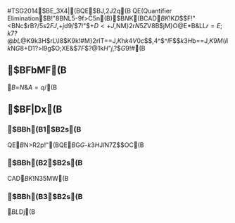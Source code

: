 #TSG2014$BE_3X4|(BQE$BJ,2J2q(B
QE(Quantifier Elimination$B!"8BNL5-9f>C5n(B)$B$N%"%k%4%j%:%`!"FC$K(BCAD$BK!$K$D$$$F!"<BNc$rB?$/5s$2$FJ,$+$j$d$9$/$7!"$+$D<+J,$NM}2r$N5Z$V8B$jM}O@E*B&LL$r=E;k$7$?@bL@$K$9$k$3$H$rL\I8$K$9$k!#M}2rIT==J,$K$h$k4V0c$$$,4^$^$l$F$$$k$3$H$b==J,$K9M$($i$l$k$N$G8+$D$1$?>l9g$O;XE&$7$F$$$?$@$1$k$H$"$j$,$?$$$G$9!#(B

## $BFbMF(B
$B$=$N$&$A=q$/(B

## $BF|Dx(B
### $BBh(B1$B2s(B
QE$B$N>R2p!"(BQE$B$G$G$-$k$3$H$J$I$N7Z$$OC(B

### $BBh(B2$B2s(B
CAD$BK!$N35MW(B

### $BBh(B3$B2s(B
$BL$Dj(B

